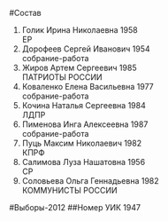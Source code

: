 #Состав
1. Голик Ирина Николаевна 1958   
    ЕР
2. Дорофеев Сергей Иванович 1954   
    собрание-работа
3. Жиров Артем Сергеевич 1985   
    ПАТРИОТЫ РОССИИ
4. Коваленко Елена Васильевна 1977   
    собрание-работа
5. Кочина Наталья Сергеевна 1984   
    ЛДПР
6. Пименова Инга Алексеевна 1987   
    собрание-работа
7. Пуць Максим Николаевич 1982   
    КПРФ
8. Салимова Луза Нашатовна 1956   
    СР
9. Соловьева Ольга Геннадьевна 1982   
    КОММУНИСТЫ РОССИИ

#Выборы-2012
##Номер УИК
1947